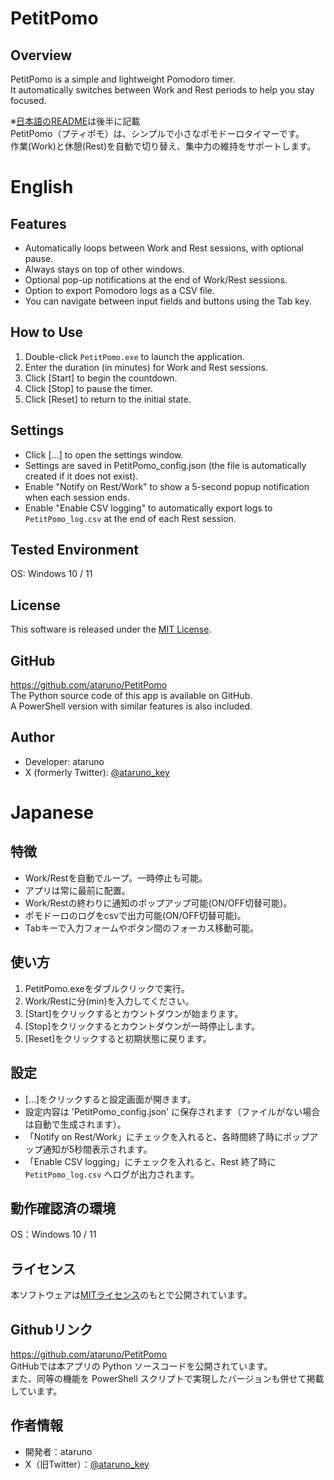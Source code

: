 # PetitPomo
## Overview
PetitPomo is a simple and lightweight Pomodoro timer.  
It automatically switches between Work and Rest periods to help you stay focused.  

※[日本語のREADME](https://github.com/ataruno/PetitPomo?tab=readme-ov-file#japanese)は後半に記載  
PetitPomo（プティポモ）は、シンプルで小さなポモドーロタイマーです。  
作業(Work)と休憩(Rest)を自動で切り替え、集中力の維持をサポートします。  

# English
## Features
- Automatically loops between Work and Rest sessions, with optional pause.  
- Always stays on top of other windows.  
- Optional pop-up notifications at the end of Work/Rest sessions.  
- Option to export Pomodoro logs as a CSV file.  
- You can navigate between input fields and buttons using the Tab key.  

## How to Use
1. Double-click `PetitPomo.exe` to launch the application.  
2. Enter the duration (in minutes) for Work and Rest sessions.  
3. Click [Start] to begin the countdown.  
4. Click [Stop] to pause the timer.  
5. Click [Reset] to return to the initial state.  

## Settings
- Click […] to open the settings window.  
- Settings are saved in PetitPomo_config.json (the file is automatically created if it does not exist).  
- Enable "Notify on Rest/Work" to show a 5-second popup notification when each session ends.  
- Enable "Enable CSV logging" to automatically export logs to `PetitPomo_log.csv` at the end of each Rest session.  

## Tested Environment
OS: Windows 10 / 11  

## License
This software is released under the [MIT License](https://github.com/ataruno/PetitPomo?tab=MIT-1-ov-file).  

## GitHub
https://github.com/ataruno/PetitPomo  
The Python source code of this app is available on GitHub.  
A PowerShell version with similar features is also included.  

## Author
- Developer: ataruno  
- X (formerly Twitter): [@ataruno_key](https://twitter.com/ataruno_key)  

# Japanese
## 特徴
- Work/Restを自動でループ。一時停止も可能。  
- アプリは常に最前に配置。  
- Work/Restの終わりに通知のポップアップ可能(ON/OFF切替可能)。  
- ポモドーロのログをcsvで出力可能(ON/OFF切替可能)。  
- Tabキーで入力フォームやボタン間のフォーカス移動可能。  

## 使い方
1. PetitPomo.exeをダブルクリックで実行。  
2. Work/Restに分(min)を入力してください。  
3. [Start]をクリックするとカウントダウンが始まります。  
4. [Stop]をクリックするとカウントダウンが一時停止します。  
5. [Reset]をクリックすると初期状態に戻ります。  

## 設定
- […]をクリックすると設定画面が開きます。  
- 設定内容は 'PetitPomo_config.json' に保存されます（ファイルがない場合は自動で生成されます）。  
- 「Notify on Rest/Work」にチェックを入れると、各時間終了時にポップアップ通知が5秒間表示されます。  
- 「Enable CSV logging」にチェックを入れると、Rest 終了時に `PetitPomo_log.csv` へログが出力されます。  

## 動作確認済の環境
OS：Windows 10 / 11  

## ライセンス
本ソフトウェアは[MITライセンス](https://github.com/ataruno/PetitPomo?tab=MIT-1-ov-file)のもとで公開されています。  


## Githubリンク
https://github.com/ataruno/PetitPomo  
GitHubでは本アプリの Python ソースコードを公開されています。  
また、同等の機能を PowerShell スクリプトで実現したバージョンも併せて掲載しています。  

## 作者情報
- 開発者：ataruno  
- X（旧Twitter）：[@ataruno_key](https://twitter.com/ataruno_key)  
